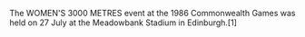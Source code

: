 The WOMEN'S 3000 METRES event at the 1986 Commonwealth Games was held on 27 July at the Meadowbank Stadium in Edinburgh.[1]
